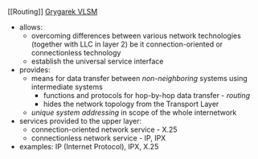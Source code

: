 [[Routing]]
[Grygarek VLSM](http://www.cs.vsb.cz/grygarek/SPS/lect/VLSM/VLSM.html)

- allows: 
	- overcoming differences between various network technologies (together with LLC in layer 2) be it connection-oriented or connectionless technology
	- establish the universal service interface
- provides: 
	- means for data transfer between *non-neighboring* systems using intermediate systems
		- functions and protocols for hop-by-hop data transfer - *routing*
		- hides the network topology from the Transport Layer
	- *unique system addressing* in scope of the whole internetwork
- services provided to the upper layer:
	- connection-oriented network service - X.25
	- connectionless network service - IP, IPX
- examples: IP (Internet Protocol), IPX, X.25